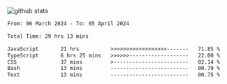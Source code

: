 
![github stats](https://github-readme-stats.vercel.app/api?username=realmahd1&show_icons=true&theme=codeSTACKr&hide_rank=true&count_private=true)

<!--START_SECTION:waka-->

```txt
From: 06 March 2024 - To: 05 April 2024

Total Time: 29 hrs 13 mins

JavaScript       21 hrs          >>>>>>>>>>>>>>>>>>-------   71.85 %
TypeScript       6 hrs 25 mins   >>>>>>-------------------   22.00 %
CSS              37 mins         >------------------------   02.14 %
Bash             13 mins         -------------------------   00.79 %
Text             13 mins         -------------------------   00.75 %
```

<!--END_SECTION:waka-->

